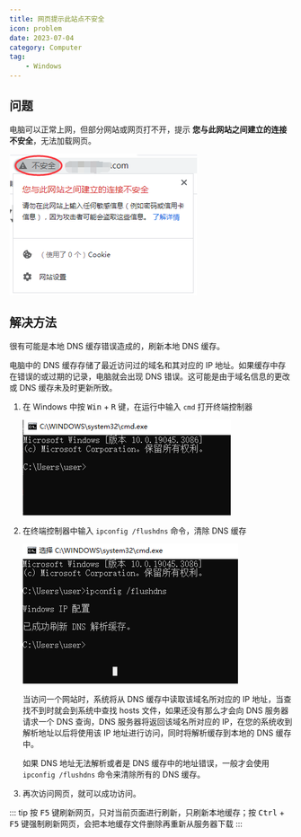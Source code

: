 ```yaml
---
title: 网页提示此站点不安全
icon: problem
date: 2023-07-04
category: Computer
tag:
    - Windows
---
```


## 问题

电脑可以正常上网，但部分网站或网页打不开，提示 **您与此网站之间建立的连接不安全**，无法加载网页。

![site_not_secure](./assets/site_not_secure.jpg)

## 解决方法

很有可能是本地 DNS 缓存错误造成的，刷新本地 DNS 缓存。

电脑中的 DNS 缓存存储了最近访问过的域名和其对应的 IP 地址。如果缓存中存在错误的或过期的记录，电脑就会出现 DNS 错误。这可能是由于域名信息的更改或 DNS 缓存未及时更新所致。

1. 在 Windows 中按 <kbd>Win</kbd> + <kbd>R</kbd> 键，在运行中输入 `cmd` 打开终端控制器

    ![terminal_controller](./assets/terminal_controller.jpg)

2. 在终端控制器中输入 `ipconfig /flushdns` 命令，清除 DNS 缓存

    ![ipconfig_flushdns](./assets/ipconfig_flushdns.jpg)

    当访问一个网站时，系统将从 DNS 缓存中读取该域名所对应的 IP 地址，当查找不到时就会到系统中查找 hosts 文件，如果还没有那么才会向 DNS 服务器请求一个 DNS 查询，DNS 服务器将返回该域名所对应的 IP，在您的系统收到解析地址以后将使用该 IP 地址进行访问，同时将解析缓存到本地的 DNS 缓存中。
    
    如果 DNS 地址无法解析或者是 DNS 缓存中的地址错误，一般才会使用 `ipconfig /flushdns` 命令来清除所有的 DNS 缓存。

3. 再次访问网页，就可以成功访问。

::: tip
按 <kbd>F5</kbd> 键刷新网页，只对当前页面进行刷新，只刷新本地缓存；按 <kbd>Ctrl</kbd> + <kbd>F5</kbd> 键强制刷新网页，会把本地缓存文件删除再重新从服务器下载
:::
